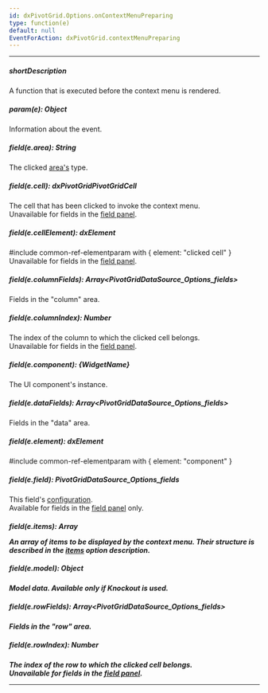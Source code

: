 ```yaml
---
id: dxPivotGrid.Options.onContextMenuPreparing
type: function(e)
default: null
EventForAction: dxPivotGrid.contextMenuPreparing
---
```

---
##### shortDescription
A function that is executed before the context menu is rendered.

##### param(e): Object
Information about the event.

##### field(e.area): String
The clicked [area's](/api-reference/30%20Data%20Layer/PivotGridDataSource/1%20Configuration/fields/area.md '/Documentation/ApiReference/Data_Layer/PivotGridDataSource/Configuration/fields/#area') type.

##### field(e.cell): dxPivotGridPivotGridCell
The cell that has been clicked to invoke the context menu.    
Unavailable for fields in the [field panel](/concepts/05%20Widgets/PivotGrid/010%20Visual%20Elements/15%20Field%20Panel.md '/Documentation/Guide/Widgets/PivotGrid/Visual_Elements/#Field_Panel').

##### field(e.cellElement): dxElement
#include common-ref-elementparam with { element: "clicked cell" } 
Unavailable for fields in the [field panel](/concepts/05%20Widgets/PivotGrid/010%20Visual%20Elements/15%20Field%20Panel.md '/Documentation/Guide/Widgets/PivotGrid/Visual_Elements/#Field_Panel').

##### field(e.columnFields): Array<PivotGridDataSource_Options_fields>
Fields in the "column" area.

##### field(e.columnIndex): Number
The index of the column to which the clicked cell belongs.    
Unavailable for fields in the [field panel](/concepts/05%20Widgets/PivotGrid/010%20Visual%20Elements/15%20Field%20Panel.md '/Documentation/Guide/Widgets/PivotGrid/Visual_Elements/#Field_Panel').

##### field(e.component): {WidgetName}
The UI component's instance.

##### field(e.dataFields): Array<PivotGridDataSource_Options_fields>
Fields in the "data" area.

##### field(e.element): dxElement
#include common-ref-elementparam with { element: "component" }

##### field(e.field): PivotGridDataSource_Options_fields
This field's [configuration](/api-reference/30%20Data%20Layer/PivotGridDataSource/1%20Configuration/fields '/Documentation/ApiReference/Data_Layer/PivotGridDataSource/Configuration/fields/').    
Available for fields in the [field panel](/concepts/05%20Widgets/PivotGrid/010%20Visual%20Elements/15%20Field%20Panel.md '/Documentation/Guide/Widgets/PivotGrid/Visual_Elements/#Field_Panel') only.

##### field(e.items): Array<Object>
An array of items to be displayed by the context menu. Their structure is described in the [items](/api-reference/10%20UI%20Widgets/dxContextMenu/1%20Configuration/items '/Documentation/ApiReference/UI_Widgets/dxContextMenu/Configuration/items/') option description.

##### field(e.model): Object
Model data. Available only if Knockout is used.

##### field(e.rowFields): Array<PivotGridDataSource_Options_fields>
Fields in the "row" area.

##### field(e.rowIndex): Number
The index of the row to which the clicked cell belongs.    
Unavailable for fields in the [field panel](/concepts/05%20Widgets/PivotGrid/010%20Visual%20Elements/15%20Field%20Panel.md '/Documentation/Guide/Widgets/PivotGrid/Visual_Elements/#Field_Panel').

---
